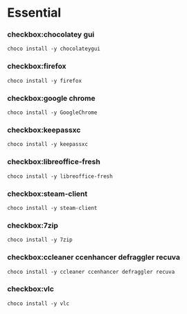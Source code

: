 # Essential

### checkbox:chocolatey gui
`choco install -y chocolateygui`

### checkbox:firefox
`choco install -y firefox`

### checkbox:google chrome
`choco install -y GoogleChrome`

### checkbox:keepassxc
`choco install -y keepassxc`

### checkbox:libreoffice-fresh
`choco install -y libreoffice-fresh`

### checkbox:steam-client
`choco install -y steam-client`

### checkbox:7zip
`choco install -y 7zip`

### checkbox:ccleaner ccenhancer defraggler recuva
`choco install -y ccleaner ccenhancer defraggler recuva`

### checkbox:vlc
`choco install -y vlc`

